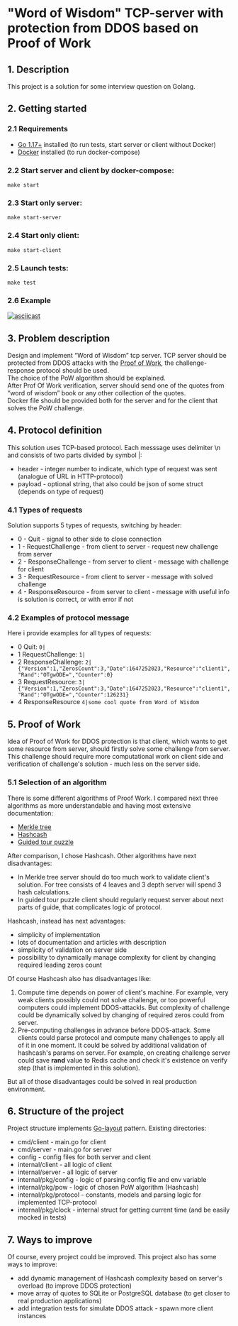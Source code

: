 # "Word of Wisdom" TCP-server with protection from DDOS based on Proof of Work

## 1. Description
This project is a solution for some interview question on Golang.

## 2. Getting started
### 2.1 Requirements
+ [Go 1.17+](https://go.dev/dl/) installed (to run tests, start server or client without Docker)
+ [Docker](https://docs.docker.com/engine/install/) installed (to run docker-compose)

### 2.2 Start server and client by docker-compose:
```
make start
```

### 2.3 Start only server:
```
make start-server
```

### 2.4 Start only client:
```
make start-client
```

### 2.5 Launch tests:
```
make test
```

### 2.6 Example
[![asciicast](https://asciinema.org/a/Fe0tHCl5x4Arzb6WCm5HZsmrp.svg)](https://asciinema.org/a/Fe0tHCl5x4Arzb6WCm5HZsmrp)

## 3. Problem description
Design and implement “Word of Wisdom” tcp server. 
TCP server should be protected from DDOS attacks with the [Proof of Work](https://en.wikipedia.org/wiki/Proof_of_work), 
the challenge-response protocol should be used.  
The choice of the PoW algorithm should be explained.  
After Prof Of Work verification, server should send one of the quotes from “word of wisdom” book or any other collection of the quotes.  
Docker file should be provided both for the server and for the client that solves the PoW challenge.

## 4. Protocol definition
This solution uses TCP-based protocol. Each messsage uses delimiter \n and consists of two parts divided by symbol |:
+ header - integer number to indicate, which type of request was sent (analogue of URL in HTTP-protocol)
+ payload - optional string, that also could be json of some struct (depends on type of request)

### 4.1 Types of requests
Solution supports 5 types of requests, switching by header:
+ 0 - Quit - signal to other side to close connection
+ 1 - RequestChallenge - from client to server - request new challenge from server
+ 2 - ResponseChallenge - from server to client - message with challenge for client
+ 3 - RequestResource - from client to server - message with solved challenge
+ 4 - ResponseResource - from server to client - message with useful info is solution is correct, or with error if not

### 4.2 Examples of protocol message
Here i provide examples for all types of requests:
+ 0 Quit: ```0|```
+ 1 RequestChallenge: ```1|```
+ 2 ResponseChallenge: ```2|{"Version":1,"ZerosCount":3,"Date":1647252023,"Resource":"client1","Rand":"OTgwODE=","Counter":0}```
+ 3 RequestResource: ```3|{"Version":1,"ZerosCount":3,"Date":1647252023,"Resource":"client1","Rand":"OTgwODE=","Counter":126231}```
+ 4 ResponseResource ```4|some cool quote from Word of Wisdom```

## 5. Proof of Work
Idea of Proof of Work for DDOS protection is that client, which wants to get some resource from server, 
should firstly solve some challenge from server. 
This challenge should require more computational work on client side and verification of challenge's solution - much less on the server side.

### 5.1 Selection of an algorithm
There is some different algorithms of Proof Work. 
I compared next three algorithms as more understandable and having most extensive documentation:
+ [Merkle tree](https://en.wikipedia.org/wiki/Merkle_tree)
+ [Hashcash](https://en.wikipedia.org/wiki/Hashcash)
+ [Guided tour puzzle](https://en.wikipedia.org/wiki/Guided_tour_puzzle_protocol)

After comparison, I chose Hashcash. Other algorithms have next disadvantages:
+ In Merkle tree server should do too much work to validate client's solution. For tree consists of 4 leaves and 3 depth server will spend 3 hash calculations.
+ In guided tour puzzle client should regularly request server about next parts of guide, that complicates logic of protocol.

Hashcash, instead has next advantages:
+ simplicity of implementation
+ lots of documentation and articles with description
+ simplicity of validation on server side
+ possibility to dynamically manage complexity for client by changing required leading zeros count

Of course Hashcash also has disadvantages like:

1. Compute time depends on power of client's machine. 
For example, very weak clients possibly could not solve challenge, or too powerful computers could implement DDOS-attackls.
But complexity of challenge could be dynamically solved by changing of required zeros could from server.
2. Pre-computing challenges in advance before DDOS-attack. 
Some clients could parse protocol and compute many challenges to apply all of it in one moment.
It could be solved by additional validation of hashcash's params on server. 
For example, on creating challenge server could save **rand** value to Redis cache and check it's existence on verify step
(that is implemented in this solution).

But all of those disadvantages could be solved in real production environment. 

## 6. Structure of the project
Project structure implements [Go-layout](https://github.com/golang-standards/project-layout) pattern.
Existing directories:
+ cmd/client - main.go for client
+ cmd/server - main.go for server
+ config - config files for both server and client
+ internal/client - all logic of client
+ internal/server - all logic of server
+ internal/pkg/config - logic of parsing config file and env variable
+ internal/pkg/pow - logic of chosen PoW algorithm (Hashcash)
+ internal/pkg/protocol - constants, models and parsing logic for implemented TCP-protocol
+ internal/pkg/clock - internal struct for getting current time (and be easily mocked in tests)

## 7. Ways to improve
Of course, every project could be improved. This project also has some ways to improve:
+ add dynamic management of Hashcash complexity based on server's overload 
(to improve DDOS protection)
+ move array of quotes to SQLite or PostgreSQL database (to get closer to real production applications)
+ add integration tests for simulate DDOS attack - spawn more client instances